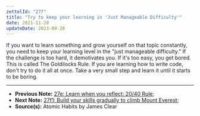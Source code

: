 ```yaml
---
zettelId: "27f"
title: "Try to keep your learning in 'Just Manageable Difficulty'"
date: 2021-11-28
updateDate: 2023-09-20
---
```


If you want to learn something and grow yourself on that topic constantly, you need to keep your learning level in the "just manageable difficulty." If the challenge is too hard, it demotivates you. If it's too easy, you get bored. This is called The Goldilocks Rule. If you are learning how to write code, don't try to do it all at once. Take a very small step and learn it until it starts to be boring.

---

- **Previous Note:** [27e: Learn when you reflect: 20/40 Rule](/notes/27e/);
- **Next Note:** [27f1: Build your skills gradually to climb Mount Everest](/notes/27f1/);
- **Source(s):** Atomic Habits by James Clear
